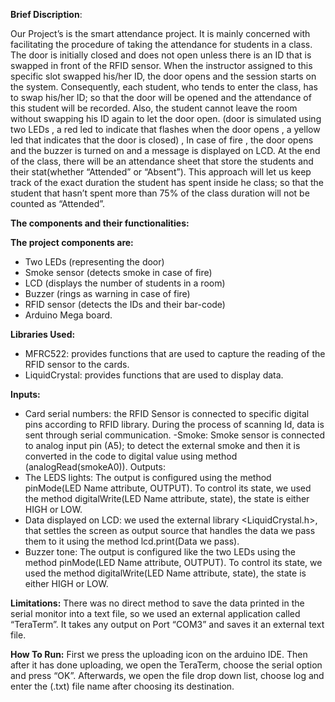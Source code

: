**Brief Discription**:

Our Project’s is the smart attendance project. It is mainly concerned with facilitating the procedure of taking the attendance for students in a class.
The door is initially closed and does not open unless there is an ID that is swapped in front of the RFID sensor. When the instructor assigned to this specific slot swapped his/her ID, the door opens and the session starts on the system. Consequently, each student, who tends to enter the class, has to swap his/her ID; so that the door will be opened and the attendance of this student will be recorded. Also, the student cannot leave the room without swapping his ID again to let the door open. (door is simulated using two LEDs , a red led to indicate that flashes when the door opens , a yellow led that indicates that the door is closed) , In case of fire , the door opens and the buzzer is turned on and a message is displayed on LCD. At the end of the class, there will be an attendance sheet that store the students and their stat(whether “Attended” or “Absent”).
This approach will let us keep track of the exact duration the student has spent inside he class; so that the student that hasn’t spent more than 75% of the class duration will not be counted as “Attended”.

**The components and their functionalities:**

**The project components are:**

- Two LEDs (representing the door)
- Smoke sensor (detects smoke in case of fire)
- LCD (displays the number of students in a room)
- Buzzer (rings as warning in case of fire)
- RFID sensor (detects the IDs and their bar-code)
- Arduino Mega board.

**Libraries Used:**
- MFRC522: provides functions that are used to capture the reading of the RFID sensor to the cards.
- LiquidCrystal: provides functions that are used to display data.

**Inputs:**
- Card serial numbers: the RFID Sensor is connected to specific digital pins according to RFID library. During the process of scanning Id, data is sent through serial communication.
-Smoke: Smoke sensor is connected to analog input pin (A5); to detect the external smoke and then it is converted in the code to digital value using method (analogRead(smokeA0)).
Outputs:
- The LEDS lights: The output is configured using the method pinMode(LED Name attribute, OUTPUT). To control its state, we used the method digitalWrite(LED Name attribute, state), the state is either HIGH or LOW.
- Data displayed on LCD: we used the external library <LiquidCrystal.h>, that settles the screen as output source that handles the data we pass them to it using the method lcd.print(Data we pass).
- Buzzer tone: The output is configured like the two LEDs using the method pinMode(LED Name attribute, OUTPUT). To control its state, we used the method digitalWrite(LED Name attribute, state), the state is either HIGH or LOW.

**Limitations:**
There was no direct method to save the data printed in the serial monitor into a text file, so we used an external application called “TeraTerm”. It takes any output on Port “COM3” and saves it an external text file.

**How To Run:**
First we press the uploading icon on the arduino IDE. Then after it has done uploading, we open the TeraTerm, choose the serial option and press “OK”. Afterwards, we open the file drop down list, choose log and enter the (.txt) file name after choosing its destination.
